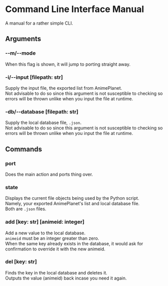 # Command Line Interface Manual
A manual for a rather simple CLI.

## Arguments
### --m/--mode
When this flag is shown, it will jump to porting straight away.

### -i/--input [filepath: str]
Supply the input file, the exported list from AnimePlanet.<br />
Not advisable to do so since this argument is not susceptible to checking so errors will be thrown unlike when you input the file at runtime.

### -db/--database [filepath: str]
Supply the local database file, `.json`.<br />
Not advisable to do so since this argument is not susceptible to checking so errors will be thrown unlike when you input the file at runtime.

## Commands
### port
Does the main action and ports thing over.

### state
Displays the current file objects being used by the Python script.<br />
Namely, your exported AnimePlanet's list and local database file.<br />
Both are `.json` files.

### add [key: str] [animeid: integer]
Add a new value to the local database.<br />
`animeid` must be an integer greater than zero.<br />
When the same key already exists in the database, it would ask for confirmation to override it with the new animeid.

### del [key: str]
Finds the key in the local database and deletes it.<br />
Outputs the value (animeid) back incase you need it again.